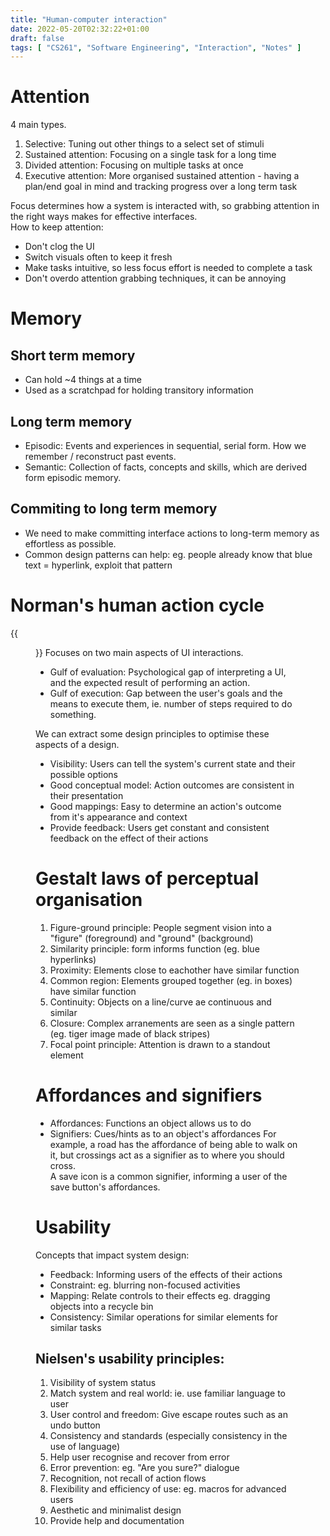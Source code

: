 ```yaml
---
title: "Human-computer interaction"
date: 2022-05-20T02:32:22+01:00
draft: false
tags: [ "CS261", "Software Engineering", "Interaction", "Notes" ]
---
```

# Attention
4 main types.
1. Selective: Tuning out other things to a select set of stimuli
2. Sustained attention: Focusing on a single task for a long time
3. Divided attention: Focusing on multiple tasks at once
4. Executive attention: More organised sustained attention - having a plan/end goal in mind and tracking progress over a long term task

Focus determines how a system is interacted with, so grabbing attention in the right ways makes for effective interfaces.\
How to keep attention:
- Don't clog the UI
- Switch visuals often to keep it fresh
- Make tasks intuitive, so less focus effort is needed to complete a task
- Don't overdo attention grabbing techniques, it can be annoying

# Memory

## Short term memory
- Can hold ~4 things at a time
- Used as a scratchpad for holding transitory information

## Long term memory
- Episodic: Events and experiences in sequential, serial form. How we remember / reconstruct past events.
- Semantic: Collection of facts, concepts and skills, which are derived form episodic memory.

## Commiting to long term memory
- We need to make committing interface actions to long-term memory as effortless as possible.
- Common design patterns can help: eg. people already know that blue text = hyperlink, exploit that pattern

# Norman's human action cycle
{{<figure src="/interactioncycle.png" height=300 title="Norman's human interaction cycle">}}
Focuses on two main aspects of UI interactions.
- Gulf of evaluation: Psychological gap of interpreting a UI, and the expected result of performing an action.
- Gulf of execution: Gap between the user's goals and the means to execute them, ie. number of steps required to do something.

We can extract some design principles to optimise these aspects of a design.
- Visibility: Users can tell the system's current state and their possible options
- Good conceptual model: Action outcomes are consistent in their presentation
- Good mappings: Easy to determine an action's outcome from it's appearance and context
- Provide feedback: Users get constant and consistent feedback on the effect of their actions

# Gestalt laws of perceptual organisation
1. Figure-ground principle: People segment vision into a "figure" (foreground) and "ground" (background)
2. Similarity principle: form informs function (eg. blue hyperlinks)
3. Proximity: Elements close to eachother have similar function
4. Common region: Elements grouped together (eg. in boxes) have similar function
5. Continuity: Objects on a line/curve ae continuous and similar
6. Closure: Complex arranements are seen as a single pattern (eg. tiger image made of black stripes)
7. Focal point principle: Attention is drawn to a standout element

# Affordances and signifiers
- Affordances: Functions an object allows us to do
- Signifiers: Cues/hints as to an object's affordances
For example, a road has the affordance of being able to walk on it, but crossings act as a signifier as to where you should cross.\
A save icon is a common signifier, informing a user of the save button's affordances.

# Usability
Concepts that impact system design:
- Feedback: Informing users of the effects of their actions
- Constraint: eg. blurring non-focused activities
- Mapping: Relate controls to their effects eg. dragging objects into a recycle bin
- Consistency: Similar operations for similar elements for similar tasks

## Nielsen's usability principles:
1. Visibility of system status
2. Match system and real world: ie. use familiar language to user
3. User control and freedom: Give escape routes such as an undo button
4. Consistency and standards (especially consistency in the use of language)
5. Help user recognise and recover from error
6. Error prevention: eg. "Are you sure?" dialogue
7. Recognition, not recall of action flows
8. Flexibility and efficiency of use: eg. macros for advanced users
9. Aesthetic and minimalist design
10. Provide help and documentation

